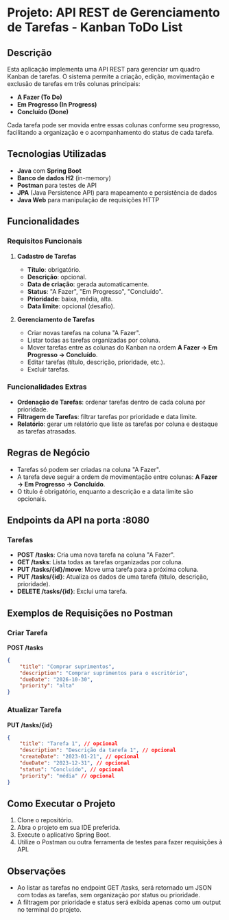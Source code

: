 
# Projeto: API REST de Gerenciamento de Tarefas - Kanban ToDo List

## Descrição

Esta aplicação implementa uma API REST para gerenciar um quadro Kanban de tarefas. O sistema permite a criação, edição, movimentação e exclusão de tarefas em três colunas principais:

- **A Fazer (To Do)**
- **Em Progresso (In Progress)**
- **Concluído (Done)**

Cada tarefa pode ser movida entre essas colunas conforme seu progresso, facilitando a organização e o acompanhamento do status de cada tarefa.

## Tecnologias Utilizadas

- **Java** com **Spring Boot**
- **Banco de dados H2** (in-memory)
- **Postman** para testes de API
- **JPA** (Java Persistence API) para mapeamento e persistência de dados
- **Java Web** para manipulação de requisições HTTP

## Funcionalidades

### Requisitos Funcionais

1. **Cadastro de Tarefas**
   - **Título**: obrigatório.
   - **Descrição**: opcional.
   - **Data de criação**: gerada automaticamente.
   - **Status**: "A Fazer", "Em Progresso", "Concluído".
   - **Prioridade**: baixa, média, alta.
   - **Data limite**: opcional (desafio).

2. **Gerenciamento de Tarefas**
   - Criar novas tarefas na coluna "A Fazer".
   - Listar todas as tarefas organizadas por coluna.
   - Mover tarefas entre as colunas do Kanban na ordem **A Fazer → Em Progresso → Concluído**.
   - Editar tarefas (título, descrição, prioridade, etc.).
   - Excluir tarefas.

### Funcionalidades Extras

- **Ordenação de Tarefas**: ordenar tarefas dentro de cada coluna por prioridade.
- **Filtragem de Tarefas**: filtrar tarefas por prioridade e data limite.
- **Relatório**: gerar um relatório que liste as tarefas por coluna e destaque as tarefas atrasadas.

## Regras de Negócio

- Tarefas só podem ser criadas na coluna "A Fazer".
- A tarefa deve seguir a ordem de movimentação entre colunas: **A Fazer → Em Progresso → Concluído**.
- O título é obrigatório, enquanto a descrição e a data limite são opcionais.

## Endpoints da API na porta :8080

### Tarefas

- **POST /tasks**: Cria uma nova tarefa na coluna "A Fazer".
- **GET /tasks**: Lista todas as tarefas organizadas por coluna.
- **PUT /tasks/{id}/move**: Move uma tarefa para a próxima coluna.
- **PUT /tasks/{id}**: Atualiza os dados de uma tarefa (título, descrição, prioridade).
- **DELETE /tasks/{id}**: Exclui uma tarefa.

## Exemplos de Requisições no Postman

### Criar Tarefa

**POST /tasks**
```json
{
    "title": "Comprar suprimentos",
    "description": "Comprar suprimentos para o escritório",
    "dueDate": "2026-10-30",
    "priority": "alta"
}
```

### Atualizar Tarefa

**PUT /tasks/{id}**
```json
{
    "title": "Tarefa 1", // opcional
    "description": "Descrição da tarefa 1", // opcional
    "createDate": "2023-01-21", // opcional
    "dueDate": "2023-12-31", // opcional
    "status": "Concluído", // opcional
    "priority": "média" // opcional
}
```

## Como Executar o Projeto

1. Clone o repositório.
2. Abra o projeto em sua IDE preferida.
3. Execute o aplicativo Spring Boot.
4. Utilize o Postman ou outra ferramenta de testes para fazer requisições à API.

## Observações
- Ao listar as tarefas no endpoint GET /tasks, será retornado um JSON com todas as tarefas, sem organização por status ou prioridade.
- A filtragem por prioridade e status será exibida apenas como um output no terminal do projeto.
